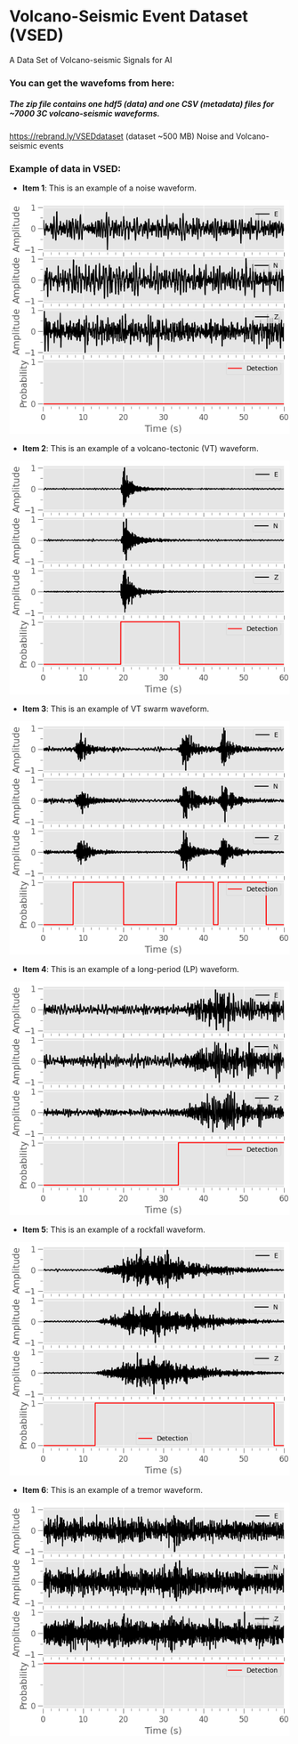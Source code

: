 # Volcano-Seismic Event Dataset (VSED)
A Data Set of Volcano-seismic Signals for AI


### You can get the wavefoms from here: 

##### The zip file contains one hdf5 (data) and one CSV (metadata) files for ~7000 3C volcano-seismic waveforms.

https://rebrand.ly/VSEDdataset  (dataset ~500 MB) Noise and Volcano-seismic events



### Example of data in VSED:

- **Item 1**: This is an example of a noise waveform.

![event](./imgs/BOR.PF_20140609184928_NO.png)

- **Item 2**: This is an example of a volcano-tectonic (VT) waveform.

![event](./imgs/BOR.PF_20140616194954_VC.png)

- **Item 3**: This is an example of VT swarm waveform.

![event](./imgs/BOR.PF_20190729050832_VC.png)

- **Item 4**: This is an example of a long-period (LP) waveform.

![event](./imgs/BOR.PF_20190722112641_VC.png)

- **Item 5**: This is an example of a rockfall waveform.

![event](./imgs/BOR.PF_20190917193836_VC.png)

- **Item 6**: This is an example of a tremor waveform.

![event](./imgs/BOR.PF_20150920115423_VC.png)

